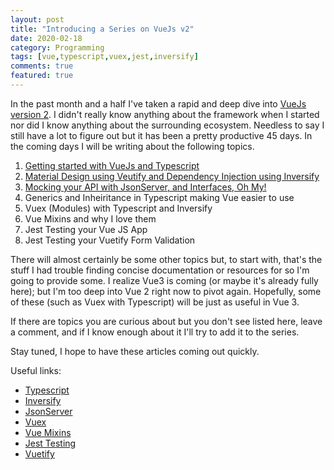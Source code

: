 ```yaml
---
layout: post
title: "Introducing a Series on VueJs v2"
date: 2020-02-18
category: Programming
tags: [vue,typescript,vuex,jest,inversify]
comments: true
featured: true
---
```

In the past month and a half I've taken a rapid and deep dive into [VueJs version 2](https://vuejs.org/v2/guide/).  I didn't really know anything about the framework when I started nor did I know anything about the surrounding ecosystem.  Needless to say I still have a lot to figure out but it has been a pretty productive 45 days.  In the coming days I will be writing about the following topics.

1. [Getting started with VueJs and Typescript](/2020/02/getting-started-with-vue-and-typescript.html)
2. [Material Design using Veutify and Dependency Injection using Inversify](/2020/02/vue-material-design-and-dependency-injection.html)
3. [Mocking your API with JsonServer, and Interfaces, Oh My!](/2020/02/2020-02-25-vue-routing-api-mocking-inversify-and-interfaces)
4. Generics and Inheiritance in Typescript making Vue easier to use
5. Vuex (Modules) with Typescript and Inversify
6. Vue Mixins and why I love them
7. Jest Testing your Vue JS App
8. Jest Testing your Vuetify Form Validation

There will almost certainly be some other topics but, to start with, that's the stuff I had trouble finding concise documentation or resources for so I'm going to provide some. I realize Vue3 is coming (or maybe it's already fully here); but I'm too deep into Vue 2 right now to pivot again.  Hopefully, some of these (such as Vuex with Typescript) will be just as useful in Vue 3.

If there are topics you are curious about but you don't see listed here, leave a comment, and if I know enough about it I'll try to add it to the series.

Stay tuned, I hope to have these articles coming out quickly.

Useful links:

* [Typescript](https://www.typescriptlang.org/)
* [Inversify](http://inversify.io/)
* [JsonServer](https://github.com/typicode/json-server)
* [Vuex](https://vuex.vuejs.org/)
* [Vue Mixins](https://vuejs.org/v2/guide/mixins.html)
* [Jest Testing](https://jestjs.io/)
* [Vuetify](https://vuetifyjs.com/en/)
